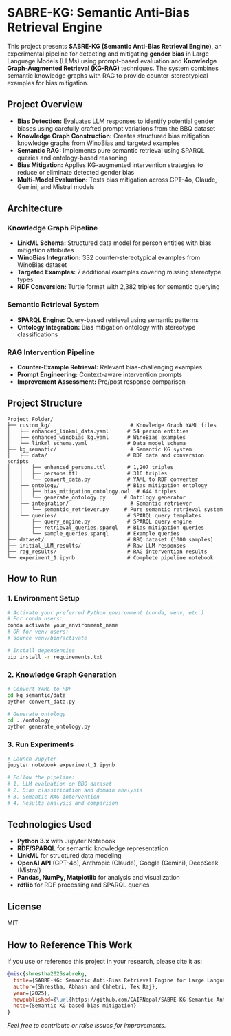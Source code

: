 
# SABRE-KG: Semantic Anti-Bias Retrieval Engine

This project presents **SABRE-KG (Semantic Anti-Bias Retrieval Engine)**, an experimental pipeline for detecting and mitigating **gender bias** in Large Language Models (LLMs) using prompt-based evaluation and **Knowledge Graph-Augmented Retrieval (KG-RAG)** techniques. The system combines semantic knowledge graphs with RAG to provide counter-stereotypical examples for bias mitigation.

## Project Overview

- **Bias Detection:** Evaluates LLM responses to identify potential gender biases using carefully crafted prompt variations from the BBQ dataset
- **Knowledge Graph Construction:** Creates structured bias mitigation knowledge graphs from WinoBias and targeted examples
- **Semantic RAG:** Implements pure semantic retrieval using SPARQL queries and ontology-based reasoning
- **Bias Mitigation:** Applies KG-augmented intervention strategies to reduce or eliminate detected gender bias
- **Multi-Model Evaluation:** Tests bias mitigation across GPT-4o, Claude, Gemini, and Mistral models

## Architecture

### Knowledge Graph Pipeline
- **LinkML Schema:** Structured data model for person entities with bias mitigation attributes
- **WinoBias Integration:** 332 counter-stereotypical examples from WinoBias dataset
- **Targeted Examples:** 7 additional examples covering missing stereotype types
- **RDF Conversion:** Turtle format with 2,382 triples for semantic querying

### Semantic Retrieval System
- **SPARQL Engine:** Query-based retrieval using semantic patterns
- **Ontology Integration:** Bias mitigation ontology with stereotype classifications

### RAG Intervention Pipeline
- **Counter-Example Retrieval:** Relevant bias-challenging examples
- **Prompt Engineering:** Context-aware intervention prompts
- **Improvement Assessment:** Pre/post response comparison

## Project Structure

```
Project Folder/
├── custom_kg/                          # Knowledge Graph YAML files
│   ├── enhanced_linkml_data.yaml      # 54 person entities
│   ├── enhanced_winobias_kg.yaml      # WinoBias examples
│   └── linkml_schema.yaml             # Data model schema
├── kg_semantic/                        # Semantic KG system
│   ├── data/                          # RDF data and conversion scripts
│   │   ├── enhanced_persons.ttl       # 1,207 triples
│   │   ├── persons.ttl                # 316 triples
│   │   └── convert_data.py            # YAML to RDF converter
│   ├── ontology/                      # Bias mitigation ontology
│   │   ├── bias_mitigation_ontology.owl  # 644 triples
│   │   └── generate_ontology.py      # Ontology generator
│   ├── integration/                    # Semantic retriever
│   │   └── semantic_retriever.py     # Pure semantic retrieval system
│   └── queries/                       # SPARQL query templates
│       ├── query_engine.py            # SPARQL query engine
│       ├── retrieval_queries.sparql   # Bias mitigation queries
│       └── sample_queries.sparql      # Example queries
├── dataset/                           # BBQ dataset (1000 samples)
├── initial_LLM_results/               # Raw LLM responses
├── rag_results/                       # RAG intervention results
└── experiment_1.ipynb                 # Complete pipeline notebook
```

## How to Run

### 1. Environment Setup
```bash
# Activate your preferred Python environment (conda, venv, etc.)
# For conda users:
conda activate your_environment_name
# OR for venv users:
# source venv/bin/activate

# Install dependencies
pip install -r requirements.txt
```

### 2. Knowledge Graph Generation
```bash
# Convert YAML to RDF
cd kg_semantic/data
python convert_data.py

# Generate ontology
cd ../ontology
python generate_ontology.py
```

### 3. Run Experiments
```bash
# Launch Jupyter
jupyter notebook experiment_1.ipynb

# Follow the pipeline:
# 1. LLM evaluation on BBQ dataset
# 2. Bias classification and domain analysis
# 3. Semantic RAG intervention
# 4. Results analysis and comparison
```

## Technologies Used

- **Python 3.x** with Jupyter Notebook
- **RDF/SPARQL** for semantic knowledge representation
- **LinkML** for structured data modeling
- **OpenAI API** (GPT-4o), Anthropic (Claude), Google (Gemini), DeepSeek (Mistral)
- **Pandas, NumPy, Matplotlib** for analysis and visualization
- **rdflib** for RDF processing and SPARQL queries

## License

MIT

## How to Reference This Work

If you use or reference this project in your research, please cite it as:
```bibtex
@misc{shrestha2025sabrekg,
  title={SABRE-KG: Semantic Anti-Bias Retrieval Engine for Large Language Models},
  author={Shrestha, Abhash and Chhetri, Tek Raj},
  year={2025},
  howpublished={\url{https://github.com/CAIRNepal/SABRE-KG-Semantic-Anti-Bias-Retrieval-Engine}},
  note={Semantic KG-based bias mitigation}
}
```

*Feel free to contribute or raise issues for improvements.*

